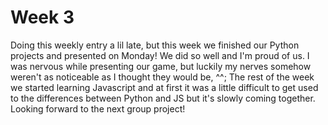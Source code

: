 # Week 3

Doing this weekly entry a lil late, but this week we finished our Python projects and presented on Monday! We did so well and I'm proud of us. I was nervous while presenting our game, but luckily my nerves somehow weren't as noticeable as I thought they would be, ^^; The rest of the week we started learning Javascript and at first it was a little difficult to get used to the differences between Python and JS but it's slowly coming together. Looking forward to the next group project! 